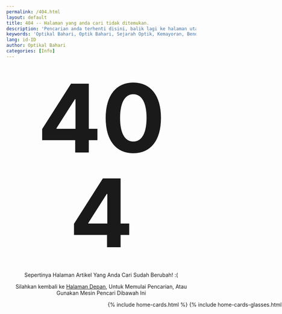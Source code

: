 ```yaml
---
permalink: /404.html
layout: default
title: 404 -- Halaman yang anda cari tidak ditemukan.
description: 'Pencarian anda terhenti disini, balik lagi ke halaman utama di Optikal Bahari'
keywords: 'Optikal Bahari, Optik Bahari, Sejarah Optik, Kemayoran, Bendungan Jago, Benjo'
lang: id-ID
author: Optikal Bahari
categories: [Info]
---
```


<style type="text/css" media="screen">
  .container {
    margin: 10px auto;
    min-width:1024px;
    text-align: center;
  }
  h1 {
    margin: 30px 0;
    font-size: 18em;
    line-height: 1;
    letter-spacing: -1px;
    text-align: center;
  }
  p {
    text-align: center;
  }
</style>

<div class="card-body">
    <h1>404</h1>
    <p class="card-text">
        Sepertinya Halaman Artikel Yang Anda Cari Sudah Berubah! :(    
    </p>          
    <p>
        Silahkan kembali ke <a href="{{"/" | relative_url }}" title="Beranda">Halaman Depan</a>, 
        Untuk Memulai Pencarian, Atau Gunakan Mesin Pencari Dibawah Ini
    </p>
    <script async src="https://cse.google.com/cse.js?cx=b3ce2de7b5ba54300">
    </script>
    <div class="gcse-search">
    </div>
</div>


<div class="container">
  {% include home-cards.html %}
	{% include home-cards-glasses.html %}  
</div>
